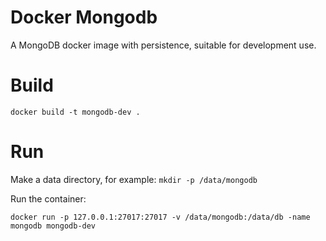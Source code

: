 # Docker Mongodb

A MongoDB docker image with persistence, suitable for development use.


# Build

`docker build -t mongodb-dev .`


# Run

Make a data directory, for example:
`mkdir -p /data/mongodb`

Run the container:

`docker run -p 127.0.0.1:27017:27017 -v /data/mongodb:/data/db -name mongodb mongodb-dev`
